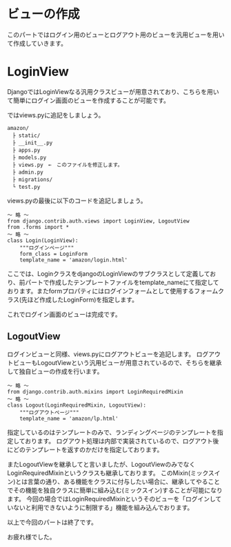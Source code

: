 # ビューの作成
このパートではログイン用のビューとログアウト用のビューを汎用ビューを用いて作成していきます。

# LoginView
DjangoではLoginViewなる汎用クラスビューが用意されており、こちらを用いて簡単にログイン画面のビューを作成することが可能です。

ではviews.pyに追記をしましょう。
```
amazon/
　├ static/
　├ __init__.py
　├ apps.py
　├ models.py
　├ views.py　←　このファイルを修正します。
　├ admin.py
　├ migrations/
　└ test.py
```
views.pyの最後に以下のコードを追記しましょう。

```
～ 略 ～
from django.contrib.auth.views import LoginView, LogoutView
from .forms import * 
～ 略 ～
class Login(LoginView):
    """ログインページ"""
    form_class = LoginForm
    template_name = 'amazon/login.html'

```

ここでは、LoginクラスをdjangoのLoginViewのサブクラスとして定義しており、前パートで作成したテンプレートファイルをtemplate_nameにて指定しております。またformプロパティにはログインフォームとして使用するフォームクラス(先ほど作成したLoginForm)を指定します。

これでログイン画面のビューは完成です。

## LogoutView
ログインビューと同様、views.pyにログアウトビューを追記します。
ログアウトビューもLogoutViewという汎用ビューが用意されているので、そちらを継承して独自ビューの作成を行います。

```
～ 略 ～
from django.contrib.auth.mixins import LoginRequiredMixin
～ 略 ～
class Logout(LoginRequiredMixin, LogoutView):
    """ログアウトページ"""
    template_name = 'amazon/lp.html'

```

指定しているのはテンプレートのみで、ランディングページのテンプレートを指定しております。
ログアウト処理は内部で実装されているので、ログアウト後にどのテンプレートを返すのかだけを指定しております。

またLogoutViewを継承してと言いましたが、LogoutViewのみでなくLoginRequiredMixinというクラスも継承しております。
このMixin(ミックスイン)とは言葉の通り、ある機能をクラスに付与したい場合に、継承してやることでその機能を独自クラスに簡単に組み込む(ミックスイン)することが可能になります。
今回の場合ではLoginRequiredMixinというそのビューを「ログインしていないと利用できないように制限する」機能を組み込んでおります。

以上で今回のパートは終了です。

お疲れ様でした。



